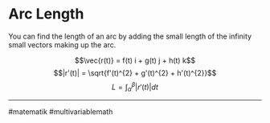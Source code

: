 # Arc Length
You can find the length of an arc by adding the small length of the infinity small vectors making up the arc.

$$\vec{r(t)} = f(t) i + g(t) j + h(t) k$$
$$|r'(t)| = \sqrt{f'(t)^{2} + g'(t)^{2} + h'(t)^{2}}$$
$$L=\int_{\alpha}^{\beta} |r'(t)| dt$$




---
#matematik #multivariablemath
